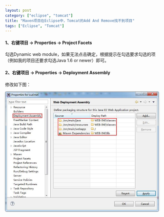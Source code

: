 ```yaml
---
layout: post
category: ["eclipse", "tomcat"]
title: "Maven项目在Eclipse中，Tomcat的Add And Remove找不到项目"
tags: ["Eclipse", "Tomcat"]
---
```


#### 1、右键项目 -> Properties -> Project Facets  

勾选Dynamic web module，如果无法点击确定，根据提示在勾选要求勾选的项（例如我的项目还要求勾选Java 1.6 or newer）即可。  

#### 2、右键项目 -> Properties -> Deployment Assembly  

修改如下图：  

![Deployment Assembly](/images/eclipse-tomcat-add-and-remove-001.jpg) 
